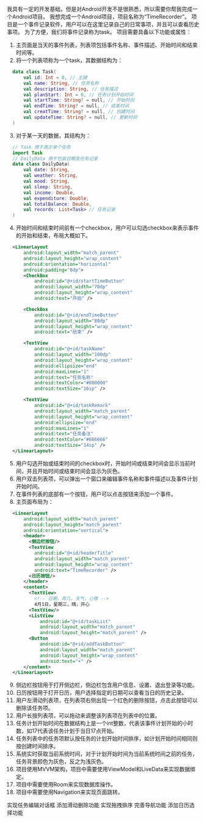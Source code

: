 我具有一定的开发基础，但是对Android开发不是很熟悉，所以需要你帮我完成一个Android项目。
我想完成一个Android项目，项目名称为“TimeRecorder”。
项目是一个事件记录软件，用户可以在这里记录自己的日常事项，并且可以查看历史事项。
为了方便，我们将事件记录称为task。
项目需要具备以下功能或属性：
1. 主页面是当天的事件列表，列表项包括事件名称、事件描述、开始时间和结束时间等。
2. 将一个列表项称为一个task，其数据结构为：
```kotlin
  data class Task(
      val id: Int = 0, // 主键
      val name: String, // 任务名称
      val description: String, // 任务描述
      val planStart: Int = 0, // 任务计划开始时间
      val startTime: String? = null, // 开始时间
      val endTime: String? = null, // 结束时间
      val creatTime: String? = null, // 创建时间
      val updateTime: String? = null, // 更新时间
  )
```
3. 对于某一天的数据，其结构为：
```kotlin
  // Task 用于表示单个任务
  import Task
  // DailyData 用于包装日期及任务记录
  data class DailyData(
      val date: String,
      val weather: String,
      val mood: String,
      val sleep: String,
      val income: Double,
      val expenditure: Double,
      val totalBalance: Double,
      val records: List<Task> // 任务记录
  )
```
4. 开始时间和结束时间前有一个checkbox，用户可以勾选checkbox来表示事件的开始和结束，布局大概如下。
```xml
  <LinearLayout
      android:layout_width="match_parent"
      android:layout_height="wrap_content"
      android:orientation="horizontal"
      android:padding="8dp">
      <CheckBox
          android:id="@+id/startTimeButton"
          android:layout_width="70dp"
          android:layout_height="wrap_content"
          android:text="开始" />

      <CheckBox
          android:id="@+id/endTimeButton"
          android:layout_width="80dp"
          android:layout_height="wrap_content"
          android:text="结束" />

      <TextView
          android:id="@+id/taskName"
          android:layout_width="100dp"
          android:layout_height="wrap_content"
          android:ellipsize="end"
          android:maxLines="1"
          android:text="任务名称"
          android:textColor="#000000"
          android:textSize="16sp" />

      <TextView
          android:id="@+id/taskRemark"
          android:layout_width="match_parent"
          android:layout_height="wrap_content"
          android:ellipsize="end"
          android:maxLines="1"
          android:text="任务备注"
          android:textColor="#666666"
          android:textSize="14sp" />
  </LinearLayout>
```
5. 用户勾选开始或结束时间的checkbox时，开始时间或结束时间会显示当前时间，并且开始时间或结束时间会显示为灰色。
6. 用户双击列表项，可以弹出一个窗口来编辑事件名称和事件描述以及事件计划开始时间。
7. 在事件列表的底部有一个按钮，用户可以点击按钮来添加一个事件。
8. 主页面布局为：
```xml
  <LinearLayout
      android:layout_width="match_parent"
      android:layout_height="match_parent"
      android:orientation="vertical">
      <header>
        <侧边栏按钮/>
        <TextView
          android:id="@+id/headerTitle"
          android:layout_width="match_parent"
          android:layout_height="wrap_content"
          android:text="TimeRecorder" />
        <日历按钮/>
      </header>
      <content>
        <TextView>
          <!-- 日期，周几，天气，心情 -->
          4月1日，星期三，晴，开心
        <TextView/>
        <ListView
            android:id="@+id/taskList"
            android:layout_width="match_parent"
            android:layout_height="match_parent" />
        <Button
            android:id="@+id/addTaskButton"
            android:layout_width="match_parent"
            android:layout_height="wrap_content"
            android:text="+" />
      </content>
  </LinearLayout>
```
9. 侧边栏按钮用于打开侧边栏，侧边栏包含用户信息、设置、退出登录等功能。
10. 日历按钮用于打开日历，用户选择指定的日期可以查看当日的历史记录。
11. 用户左滑动列表项，在列表项右侧出现一个红色的删除按钮，点击此按钮可以删除该任务项。
12. 用户长按列表项，可以拖动来调整该列表项在列表中的位置。
13. 任务计划开始时间在数据结构上是一个int整数，代表该事件计划开始的小时数，如17代表该任务计划于当日17点开始。
14. 任务列表中的任务项默认按任务的计划开始时间排序，如计划开始时间相同则按创建时间排序。
15. 系统实时获取当前系统时间，对于计划开始时间为当前系统时间之前的任务，任务背景颜色为灰色，反之为浅灰色。
16. 项目使用MVVM架构，项目中需要使用ViewModel和LiveData来实现数据绑定。
17. 项目中需要使用Room来实现数据库操作。
18. 项目中需要使用Navigation来实现页面跳转。

实现任务编辑对话框
添加滑动删除功能
实现拖拽排序
完善导航功能
添加日历选择功能